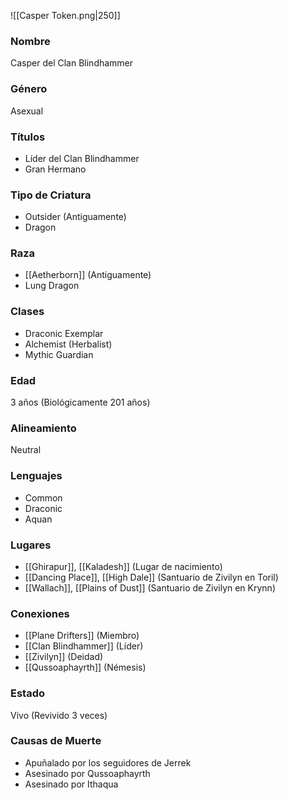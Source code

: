  ![[Casper Token.png|250]]
### Nombre
Casper del Clan Blindhammer
### Género
Asexual
### Títulos
- Líder del Clan Blindhammer
- Gran Hermano
### Tipo de Criatura
- Outsider (Antiguamente)
- Dragon
### Raza
- [[Aetherborn]] (Antiguamente)
- Lung Dragon
### Clases
- Draconic Exemplar
- Alchemist (Herbalist)
- Mythic Guardian
### Edad
3 años (Biológicamente 201 años)
### Alineamiento
Neutral
### Lenguajes
- Common
- Draconic
- Aquan
### Lugares
- [[Ghirapur]], [[Kaladesh]] (Lugar de nacimiento)
- [[Dancing Place]], [[High Dale]] (Santuario de Zivilyn en Toril)
- [[Wallach]], [[Plains of Dust]] (Santuario de Zivilyn en Krynn) 
### Conexiones
- [[Plane Drifters]] (Miembro)
- [[Clan Blindhammer]] (Líder)
- [[Zivilyn]] (Deidad)
- [[Qussoaphayrth]] (Némesis)
### Estado
Vivo (Revivido 3 veces)
### Causas de Muerte
- Apuñalado por los seguidores de Jerrek
- Asesinado por Qussoaphayrth
- Asesinado por Ithaqua